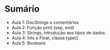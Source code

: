 # Sumário

- Aula 1: DocStrings e comentários
- Aula 2: Função print (sep, end)
- Aula 3: Strings, introdução aos tipos de dados
- Aula 4: Ints e Float, classe type()
- Aula 5: Booleans